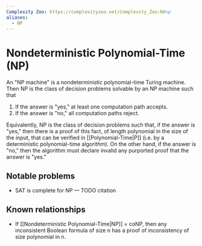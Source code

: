 ```yaml
---
Complexity Zoo: https://complexityzoo.net/Complexity_Zoo:N#np
aliases:
  - NP
---
```

# Nondeterministic Polynomial-Time (NP)
An "NP machine" is a nondeterministic polynomial-time Turing machine.
Then NP is the class of decision problems solvable by an NP machine such that
1. If the answer is "yes," at least one computation path accepts.
2. If the answer is "no," all computation paths reject.

Equivalently, NP is the class of decision problems such that, if the answer is "yes," then there is a proof of this fact, of length polynomial in the size of the input, that can be verified in [[Polynomial-Time|P]] (i.e. by a deterministic polynomial-time algorithm). On the other hand, if the answer is "no," then the algorithm must declare invalid any purported proof that the answer is "yes."

## Notable problems
- SAT is complete for NP — TODO citation

## Known relationships
- If [[Nondeterministic Polynomial-Time|NP]] = coNP, then any inconsistent Boolean formula of size n has a proof of inconsistency of size polynomial in n.
